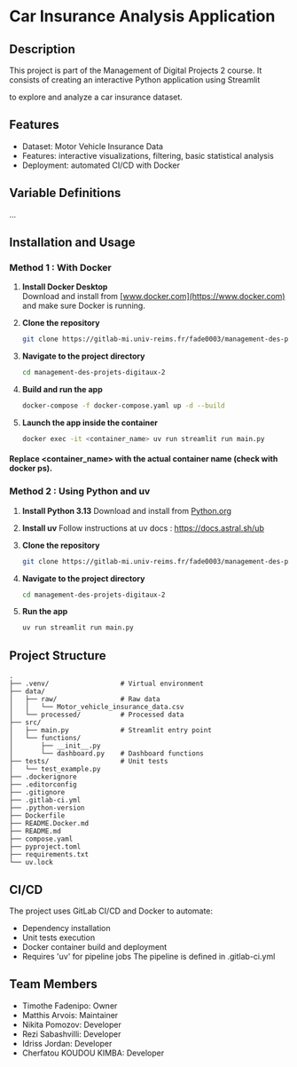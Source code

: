 
# Car Insurance Analysis Application


## Description
This project is part of the Management of Digital Projects 2 course.
It consists of creating an interactive Python application using Streamlit


to explore and analyze a car insurance dataset.

## Features

- Dataset: Motor Vehicle Insurance Data
- Features: interactive visualizations, filtering, basic statistical analysis
- Deployment: automated CI/CD with Docker

## Variable Definitions

...

## Installation and Usage

### Method 1 : With Docker

1. **Install Docker Desktop**  
   Download and install from [www.docker.com](https://www.docker.com) and make sure Docker is running.

2. **Clone the repository**  
   ```bash
   git clone https://gitlab-mi.univ-reims.fr/fade0003/management-des-projets-digitaux-2.git

    ```
3. **Navigate to the project directory**
    ```bash
    cd management-des-projets-digitaux-2
    ```


4. **Build and run the app**
    ```bash
    docker-compose -f docker-compose.yaml up -d --build
    ```
5. **Launch the app inside the container**
    ```bash
    docker exec -it <container_name> uv run streamlit run main.py

    ```
#### Replace <container_name> with the actual container name (check with docker ps).


### Method 2 : Using Python and uv

1. **Install Python 3.13**
    Download and install from [Python.org](https://www.python.org/)

2. **Install uv**
    Follow instructions at uv docs : https://docs.astral.sh/ub

3. **Clone the repository**
    ```bash
    git clone https://gitlab-mi.univ-reims.fr/fade0003/management-des-projets-digitaux-2.git
    ```

4. **Navigate to the project directory**
    ```bash
    cd management-des-projets-digitaux-2    
    ```


5. **Run the app**

    ```bash
    uv run streamlit run main.py
    ```



## Project Structure

```text
.
├── .venv/                  # Virtual environment
├── data/
│   ├── raw/                # Raw data
│   │   └── Motor_vehicle_insurance_data.csv
│   └── processed/          # Processed data
├── src/
│   ├── main.py             # Streamlit entry point
│   └── functions/
│       ├── __init__.py
│       └── dashboard.py    # Dashboard functions
├── tests/                  # Unit tests
│   └── test_example.py
├── .dockerignore
├── .editorconfig
├── .gitignore
├── .gitlab-ci.yml
├── .python-version
├── Dockerfile
├── README.Docker.md
├── README.md
├── compose.yaml
├── pyproject.toml
├── requirements.txt
└── uv.lock

```

## CI/CD
The project uses GitLab CI/CD and Docker to automate:
- Dependency installation
- Unit tests execution
- Docker container build and deployment
- Requires 'uv' for pipeline jobs
The pipeline is defined in .gitlab-ci.yml


## Team Members

- Timothe Fadenipo: Owner
- Matthis Arvois: Maintainer
- Nikita Pomozov: Developer
- Rezi Sabashvilli: Developer
- Idriss Jordan: Developer
- Cherfatou KOUDOU KIMBA: Developer

